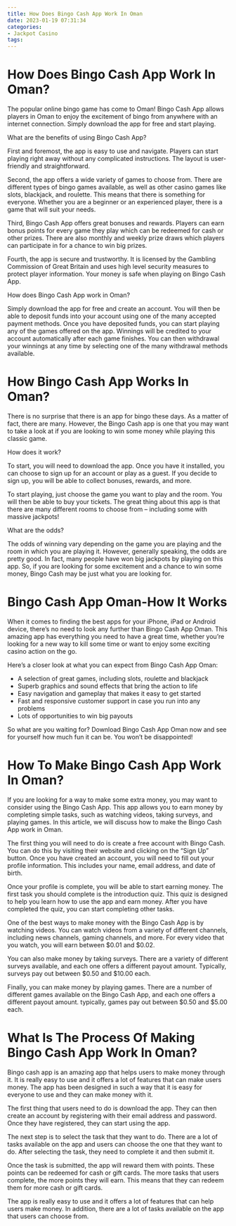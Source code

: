 ```yaml
---
title: How Does Bingo Cash App Work In Oman 
date: 2023-01-19 07:31:34
categories:
- Jackpot Casino
tags:
---
```



#  How Does Bingo Cash App Work In Oman? 

The popular online bingo game has come to Oman! Bingo Cash App allows players in Oman to enjoy the excitement of bingo from anywhere with an internet connection. Simply download the app for free and start playing.

What are the benefits of using Bingo Cash App?

First and foremost, the app is easy to use and navigate. Players can start playing right away without any complicated instructions. The layout is user-friendly and straightforward.

Second, the app offers a wide variety of games to choose from. There are different types of bingo games available, as well as other casino games like slots, blackjack, and roulette. This means that there is something for everyone. Whether you are a beginner or an experienced player, there is a game that will suit your needs.

Third, Bingo Cash App offers great bonuses and rewards. Players can earn bonus points for every game they play which can be redeemed for cash or other prizes. There are also monthly and weekly prize draws which players can participate in for a chance to win big prizes.

Fourth, the app is secure and trustworthy. It is licensed by the Gambling Commission of Great Britain and uses high level security measures to protect player information. Your money is safe when playing on Bingo Cash App.

How does Bingo Cash App work in Oman?

Simply download the app for free and create an account. You will then be able to deposit funds into your account using one of the many accepted payment methods. Once you have deposited funds, you can start playing any of the games offered on the app. Winnings will be credited to your account automatically after each game finishes. You can then withdrawal your winnings at any time by selecting one of the many withdrawal methods available.

#  How Bingo Cash App Works In Oman? 

There is no surprise that there is an app for bingo these days. As a matter of fact, there are many. However, the Bingo Cash app is one that you may want to take a look at if you are looking to win some money while playing this classic game.

How does it work?

To start, you will need to download the app. Once you have it installed, you can choose to sign up for an account or play as a guest. If you decide to sign up, you will be able to collect bonuses, rewards, and more.

To start playing, just choose the game you want to play and the room. You will then be able to buy your tickets. The great thing about this app is that there are many different rooms to choose from – including some with massive jackpots!

What are the odds?

The odds of winning vary depending on the game you are playing and the room in which you are playing it. However, generally speaking, the odds are pretty good. In fact, many people have won big jackpots by playing on this app. So, if you are looking for some excitement and a chance to win some money, Bingo Cash may be just what you are looking for.

#  Bingo Cash App Oman-How It Works 

When it comes to finding the best apps for your iPhone, iPad or Android device, there’s no need to look any further than Bingo Cash App Oman. This amazing app has everything you need to have a great time, whether you’re looking for a new way to kill some time or want to enjoy some exciting casino action on the go.

Here’s a closer look at what you can expect from Bingo Cash App Oman:

- A selection of great games, including slots, roulette and blackjack 
- Superb graphics and sound effects that bring the action to life 
- Easy navigation and gameplay that makes it easy to get started 
- Fast and responsive customer support in case you run into any problems 
- Lots of opportunities to win big payouts

So what are you waiting for? Download Bingo Cash App Oman now and see for yourself how much fun it can be. You won’t be disappointed!

#  How To Make Bingo Cash App Work In Oman? 

If you are looking for a way to make some extra money, you may want to consider using the Bingo Cash App. This app allows you to earn money by completing simple tasks, such as watching videos, taking surveys, and playing games. In this article, we will discuss how to make the Bingo Cash App work in Oman.

The first thing you will need to do is create a free account with Bingo Cash. You can do this by visiting their website and clicking on the “Sign Up” button. Once you have created an account, you will need to fill out your profile information. This includes your name, email address, and date of birth.

Once your profile is complete, you will be able to start earning money. The first task you should complete is the introduction quiz. This quiz is designed to help you learn how to use the app and earn money. After you have completed the quiz, you can start completing other tasks.

One of the best ways to make money with the Bingo Cash App is by watching videos. You can watch videos from a variety of different channels, including news channels, gaming channels, and more. For every video that you watch, you will earn between $0.01 and $0.02.

You can also make money by taking surveys. There are a variety of different surveys available, and each one offers a different payout amount. Typically, surveys pay out between $0.50 and $10.00 each.

Finally, you can make money by playing games. There are a number of different games available on the Bingo Cash App, and each one offers a different payout amount. typically, games pay out between $0.50 and $5.00 each.

#  What Is The Process Of Making Bingo Cash App Work In Oman?

Bingo cash app is an amazing app that helps users to make money through it. It is really easy to use and it offers a lot of features that can make users money. The app has been designed in such a way that it is easy for everyone to use and they can make money with it.

The first thing that users need to do is download the app. They can then create an account by registering with their email address and password. Once they have registered, they can start using the app.

The next step is to select the task that they want to do. There are a lot of tasks available on the app and users can choose the one that they want to do. After selecting the task, they need to complete it and then submit it.

Once the task is submitted, the app will reward them with points. These points can be redeemed for cash or gift cards. The more tasks that users complete, the more points they will earn. This means that they can redeem them for more cash or gift cards.

The app is really easy to use and it offers a lot of features that can help users make money. In addition, there are a lot of tasks available on the app that users can choose from.